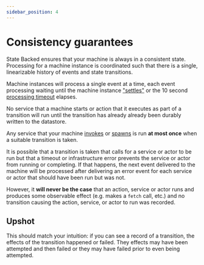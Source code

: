 ```yaml
---
sidebar_position: 4
---
```


# Consistency guarantees

State Backed ensures that your machine is always in a consistent state.
Processing for a machine instance is coordinated such that there is
a single, linearizable history of events and state transitions.

Machine instances will process a single event at a time, each event processing
waiting until the machine instance ["settles"](./settling) or the 10 second
[processing timeout](./limits) elapses.

No service that a machine starts or action that it executes as part of a transition
will run until the transition has already already been durably written to the datastore.

Any service that your machine
[invokes](https://xstate.js.org/docs/guides/communication.html)
or [spawns](https://xstate.js.org/docs/guides/actors.html#spawning-actors)
is run **at most once** when a suitable transition is taken.

It is possible that a transition is taken that calls for a service or actor to
be run but that a timeout or infrastructure error prevents the service or actor
from running or completing.
If that happens, the next event delivered to the machine will be processed after
delivering an error event for each service or actor that should have been run
but was not.

However, it **will never be the case** that an action, service or actor runs and
produces some observable effect (e.g. makes a `fetch` call, etc.) and no transition
causing the action, service, or actor to run was recorded.

## Upshot

This should match your intuition: if you can see a record of a transition,
the effects of the transition happened or failed. They effects may have been attempted
and then failed or they may have failed prior to even being attempted.
